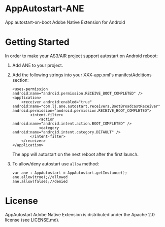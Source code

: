 # AppAutostart-ANE
App autostart-on-boot Adobe Native Extension for Android

Getting Started
=================
In order to make your AS3/AIR project support autostart on Android reboot:

1. Add ANE to your project.

2. Add the following strings into your XXX-app.xml's manifestAdditions section:

 	```    
	<uses-permission android:name="android.permission.RECEIVE_BOOT_COMPLETED" />    
	<application>
		<receiver android:enabled="true" android:name="com.lj.ane.autostart.receivers.BootBroadcastReceiver" android:permission="android.permission.RECEIVE_BOOT_COMPLETED">
			<intent-filter>
				<action android:name="android.intent.action.BOOT_COMPLETED" />
				<category android:name="android.intent.category.DEFAULT" />
			</intent-filter>
		</receiver>
	</application>    
	```
    
   The app will autostart on the next reboot after the first launch.
    
3. To allow/deny autostart use `allow` method:

	```
	var ane : AppAutostart = AppAutostart.getInstance();
	ane.allow(true);//allowed
	ane.allow(false);//denied    
	```	

License
=================
AppAutostart Adobe Native Extension is distributed under the Apache 2.0 license (see LICENSE.md).
